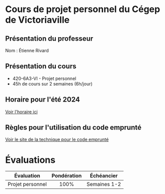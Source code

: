 # Cours de projet personnel du Cégep de Victoriaville

## Présentation du professeur

Nom : Étienne Rivard

## Présentation du cours

- 420\-6A3\-VI \- Projet personnel
- 45h de cours sur 2 semaines \(6h/jour\)

## Horaire pour l'été 2024

[Voir l'horaire ici](horaire.md)

## Règles pour l'utilisation du code emprunté

[Voir le site de la technique pour le code emprunté](https://techinfo.kerzo.ca/code-emprunte/)

# Évaluations

|    Évaluation    | Pondération |  Échéancier  |
| :--------------: | :---------: | :----------: |
| Projet personnel |    100%     | Semaines 1-2 |
